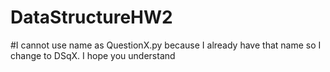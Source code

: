 # DataStructureHW2

#I cannot use name as QuestionX.py because I already have that name so I change to DSqX. I hope you understand
